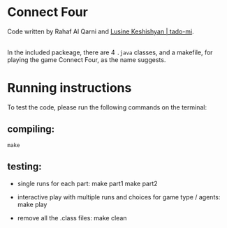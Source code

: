 # Connect Four

Code written by Rahaf Al Qarni and [Lusine Keshishyan | tado-mi](github.com/tado-mi).<br/><br/>

In the included packeage, there are 4 `.java` classes, and a makefile, for playing the game Connect Four, as the name suggests.

# Running instructions

To test the code, please run the following commands on the terminal:

## compiling:
	make

## testing:
* single runs for each part:
	make part1
	make part2

* interactive play with multiple runs and choices for game type / agents:
	make play

* remove all the .class files:
	make clean
